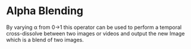 # Alpha Blending

By varying α from 0→1 this operator can be used to perform a temporal cross-dissolve between two images or videos and output
the new Image which is a blend of two images.
